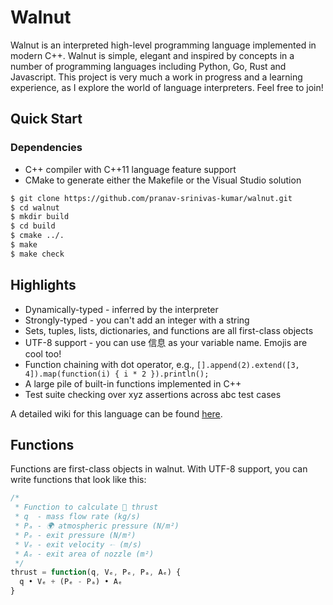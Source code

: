 # Walnut

Walnut is an interpreted high-level programming language implemented in modern C++. Walnut is simple, elegant and inspired by concepts in a number of programming languages including Python, Go, Rust and Javascript. This project is very much a work in progress and a learning experience, as I explore the world of language interpreters. Feel free to join!

## Quick Start

### Dependencies

* C++ compiler with C++11 language feature support
* CMake to generate either the Makefile or the Visual Studio solution

```bash
$ git clone https://github.com/pranav-srinivas-kumar/walnut.git
$ cd walnut
$ mkdir build
$ cd build
$ cmake ../.
$ make
$ make check
```

## Highlights

* Dynamically-typed - inferred by the interpreter
* Strongly-typed - you can't add an integer with a string
* Sets, tuples, lists, dictionaries, and functions are all first-class objects
* UTF-8 support - you can use 信息 as your variable name. Emojis are cool too!
* Function chaining with dot operator, e.g., ```[].append(2).extend([3, 4]).map(function(i) { i * 2 }).println();```
* A large pile of built-in functions implemented in C++
* Test suite checking over xyz assertions across abc test cases

A detailed wiki for this language can be found [here](https://github.com/pranav-srinivas-kumar/walnut/wiki).

## Functions

Functions are first-class objects in walnut. With UTF-8 support, you can write functions that look like this:

```javascript
/*
 * Function to calculate 🚀 thrust
 * q  - mass flow rate (kg/s)
 * Pₐ - 🌍 atmospheric pressure (N/m²)
 * Pₑ - exit pressure (N/m²)
 * Vₑ - exit velocity 🙮 (m/s)
 * Aₑ - exit area of nozzle (m²)
 */
thrust = function(q, Vₑ, Pₑ, Pₐ, Aₑ) { 
  q • Vₑ + (Pₑ - Pₐ) • Aₑ 
}
```